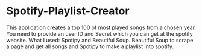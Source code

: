 # Spotify-Playlist-Creator
This application creates a top 100 of most played songs from a chosen year. You need to provide an user ID and Secret which you can get at the spotify website. What I used: Spotipy and Beautiful Soup. Beautiful Soup to scrape a page and get all songs and Spotipy to make a playlist into spotify.
